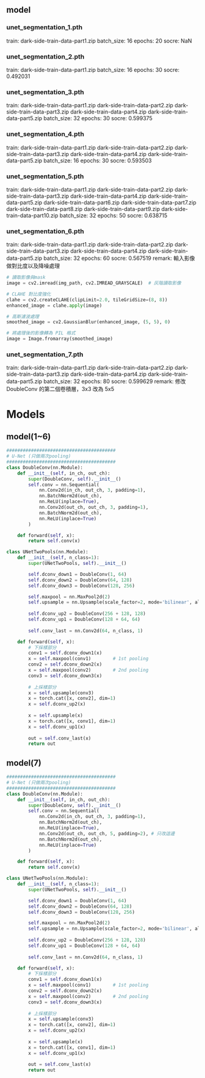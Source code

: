 ## model
### unet_segmentation_1.pth
train: dark-side-train-data-part1.zip
batch_size: 16
epochs: 20
socre: NaN

### unet_segmentation_2.pth
train: dark-side-train-data-part1.zip
batch_size: 16
epochs: 30
socre: 0.492031

### unet_segmentation_3.pth
train: dark-side-train-data-part1.zip
       dark-side-train-data-part2.zip
       dark-side-train-data-part3.zip
       dark-side-train-data-part4.zip
       dark-side-train-data-part5.zip
batch_size: 32
epochs: 30
socre: 0.599375

### unet_segmentation_4.pth
train: dark-side-train-data-part1.zip
       dark-side-train-data-part2.zip
       dark-side-train-data-part3.zip
       dark-side-train-data-part4.zip
       dark-side-train-data-part5.zip
batch_size: 16
epochs: 30
socre: 0.593503

### unet_segmentation_5.pth
train: dark-side-train-data-part1.zip
       dark-side-train-data-part2.zip
       dark-side-train-data-part3.zip
       dark-side-train-data-part4.zip
       dark-side-train-data-part5.zip
       dark-side-train-data-part6.zip
       dark-side-train-data-part7.zip
       dark-side-train-data-part8.zip
       dark-side-train-data-part9.zip
       dark-side-train-data-part10.zip
batch_size: 32
epochs: 50
socre: 0.638715

### unet_segmentation_6.pth
train: dark-side-train-data-part1.zip
       dark-side-train-data-part2.zip
       dark-side-train-data-part3.zip
       dark-side-train-data-part4.zip
       dark-side-train-data-part5.zip
batch_size: 32
epochs: 60
socre: 0.567519
remark: 輸入影像做對比度以及降噪處理

```py
# 讀取影像與mask
image = cv2.imread(img_path, cv2.IMREAD_GRAYSCALE)  # 灰階讀取影像

# CLAHE 對比度強化
clahe = cv2.createCLAHE(clipLimit=2.0, tileGridSize=(8, 8))
enhanced_image = clahe.apply(image)

# 高斯濾波處理
smoothed_image = cv2.GaussianBlur(enhanced_image, (5, 5), 0)

# 將處理後的影像轉為 PIL 格式
image = Image.fromarray(smoothed_image)
```

### unet_segmentation_7.pth
train: dark-side-train-data-part1.zip
       dark-side-train-data-part2.zip
       dark-side-train-data-part3.zip
       dark-side-train-data-part4.zip
       dark-side-train-data-part5.zip
batch_size: 32
epochs: 80
socre: 0.599629
remark: 修改 DoubleConv 的第二個卷積層，3x3 改為 5x5


# Models
## model(1~6)
```py
########################################
# U-Net (只做兩次pooling)
########################################
class DoubleConv(nn.Module):
    def __init__(self, in_ch, out_ch):
        super(DoubleConv, self).__init__()
        self.conv = nn.Sequential(
            nn.Conv2d(in_ch, out_ch, 3, padding=1),
            nn.BatchNorm2d(out_ch),
            nn.ReLU(inplace=True),
            nn.Conv2d(out_ch, out_ch, 3, padding=1),
            nn.BatchNorm2d(out_ch),
            nn.ReLU(inplace=True)
        )

    def forward(self, x):
        return self.conv(x)

class UNetTwoPools(nn.Module):
    def __init__(self, n_class=1):
        super(UNetTwoPools, self).__init__()

        self.dconv_down1 = DoubleConv(1, 64)
        self.dconv_down2 = DoubleConv(64, 128)
        self.dconv_down3 = DoubleConv(128, 256)

        self.maxpool = nn.MaxPool2d(2)
        self.upsample = nn.Upsample(scale_factor=2, mode='bilinear', align_corners=True)
        
        self.dconv_up2 = DoubleConv(256 + 128, 128)
        self.dconv_up1 = DoubleConv(128 + 64, 64)
        
        self.conv_last = nn.Conv2d(64, n_class, 1)

    def forward(self, x):
        # 下採樣部分
        conv1 = self.dconv_down1(x)
        x = self.maxpool(conv1)        # 1st pooling
        conv2 = self.dconv_down2(x)
        x = self.maxpool(conv2)        # 2nd pooling
        conv3 = self.dconv_down3(x)
        
        # 上採樣部分
        x = self.upsample(conv3)
        x = torch.cat([x, conv2], dim=1)
        x = self.dconv_up2(x)
        
        x = self.upsample(x)
        x = torch.cat([x, conv1], dim=1)
        x = self.dconv_up1(x)
        
        out = self.conv_last(x)
        return out
```

## model(7)
```py
########################################
# U-Net (只做兩次pooling)
########################################
class DoubleConv(nn.Module):
    def __init__(self, in_ch, out_ch):
        super(DoubleConv, self).__init__()
        self.conv = nn.Sequential(
            nn.Conv2d(in_ch, out_ch, 3, padding=1),
            nn.BatchNorm2d(out_ch),
            nn.ReLU(inplace=True),
            nn.Conv2d(out_ch, out_ch, 5, padding=2), # 只改這邊
            nn.BatchNorm2d(out_ch),
            nn.ReLU(inplace=True)
        )

    def forward(self, x):
        return self.conv(x)

class UNetTwoPools(nn.Module):
    def __init__(self, n_class=1):
        super(UNetTwoPools, self).__init__()

        self.dconv_down1 = DoubleConv(1, 64)
        self.dconv_down2 = DoubleConv(64, 128)
        self.dconv_down3 = DoubleConv(128, 256)

        self.maxpool = nn.MaxPool2d(2)
        self.upsample = nn.Upsample(scale_factor=2, mode='bilinear', align_corners=True)
        
        self.dconv_up2 = DoubleConv(256 + 128, 128)
        self.dconv_up1 = DoubleConv(128 + 64, 64)
        
        self.conv_last = nn.Conv2d(64, n_class, 1)

    def forward(self, x):
        # 下採樣部分
        conv1 = self.dconv_down1(x)
        x = self.maxpool(conv1)        # 1st pooling
        conv2 = self.dconv_down2(x)
        x = self.maxpool(conv2)        # 2nd pooling
        conv3 = self.dconv_down3(x)
        
        # 上採樣部分
        x = self.upsample(conv3)
        x = torch.cat([x, conv2], dim=1)
        x = self.dconv_up2(x)
        
        x = self.upsample(x)
        x = torch.cat([x, conv1], dim=1)
        x = self.dconv_up1(x)
        
        out = self.conv_last(x)
        return out
```